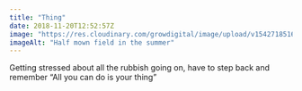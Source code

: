 ```yaml
---
title: "Thing"
date: 2018-11-20T12:52:57Z
image: "https://res.cloudinary.com/growdigital/image/upload/v1542718516/forestgarden1.jpg"
imageAlt: "Half mown field in the summer"
---
```


Getting stressed about all the rubbish going on, have to step back and remember “All you can do is your thing”
